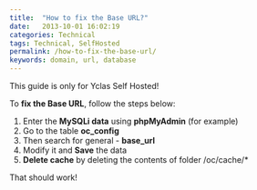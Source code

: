 ```yaml
---
title:  "How to fix the Base URL?"
date:   2013-10-01 16:02:19
categories: Technical
tags: Technical, SelfHosted
permalink: /how-to-fix-the-base-url/
keywords: domain, url, database
---
```

<div class="alert alert-warning">
<strong><i class="glyphicon glyphicon-warning-sign"></i> </strong> This guide is only for Yclas Self Hosted!
</div>

To **fix the Base URL**, follow the steps below: 

1. Enter the **MySQLi data** using **phpMyAdmin** (for example) 
2. Go to the table **oc_config** 
3. Then search for general - **base_url** 
4. Modify it and **Save** the data 
5. **Delete cache** by deleting the contents of folder /oc/cache/* 

That should work! 

